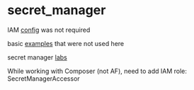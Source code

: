 # secret_manager

IAM [config](https://cloud.google.com/secret-manager/docs/configuring-secret-manager) was not required  

basic [examples](https://nunie123.github.io/de-gcp-book/ch_09_secrets/) that were not used here  

secret manager [labs](https://codelabs.developers.google.com/codelabs/secret-manager-python#6)  

While working with Composer (not AF), need to add IAM role: SecretManagerAccessor
